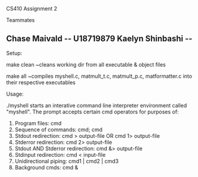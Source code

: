 CS410 Assignment 2

Teammates

Chase Maivald -- U18719879
Kaelyn Shinbashi --
--

Setup:

make clean
~cleans working dir from all executable & object files

make all
~compiles myshell.c, matmult_t.c, matmult_p.c, matformatter.c into their respective executables

Usage:

./myshell starts an interative command line interpreter environment called "myshell". The prompt accepts certain cmd operators for purposes of:

1. Program files: cmd 
2. Sequence of commands: cmd; cmd
3. Stdout redirection: cmd > output-file OR cmd 1> output-file
4. Stderror redirection: cmd 2> output-file
5. Stdout AND Stderror redirection: cmd &> output-file
6. Stdinput redirection: cmd < input-file
7. Unidirectional piping: cmd1 | cmd2 | cmd3
8. Background cmds: cmd &
